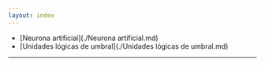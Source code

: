```yaml
---
layout: index
---
```


* [Neurona artificial](./Neurona artificial.md)
* [Unidades lógicas de umbral](./Unidades lógicas de umbral.md)

-------------------------------------------------------

